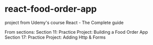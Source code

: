 # react-food-order-app
project from Udemy's course React - The Complete guide

From sections:
Section 11: Practice Project: Building a Food Order App
Section 17: Practice Project: Adding Http & Forms

